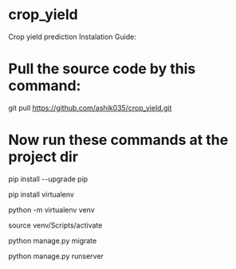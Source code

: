 # crop_yield
Crop yield prediction Instalation Guide:

# Pull the source code by this command: 
git pull https://github.com/ashik035/crop_yield.git

# Now run these commands at the project dir

pip install --upgrade pip

pip install virtualenv

python -m virtualenv venv 

source venv/Scripts/activate

python manage.py migrate

python manage.py runserver
